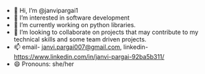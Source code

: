 - 👋 Hi, I’m @janvipargai1
- 👀 I’m interested in software development
- 🌱 I’m currently working on python libraries.
- 💞️ I’m looking to collaborate on projects that may contribute to my technical skills and some team driven projects.
- 📫 email- janvi.pargai007@gmail.com, linkedin- https://www.linkedin.com/in/janvi-pargai-92ba5b311/
- 😄 Pronouns: she/her

<!---
janvipargai1/janvipargai1 is a ✨ special ✨ repository because its `README.md` (this file) appears on your GitHub profile.
You can click the Preview link to take a look at your changes.
--->
